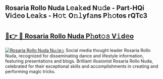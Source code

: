 ## Rosaria Rollo Nuda L𝚎a𝚔ed N𝚞𝚍e - Part-HQi Vi𝚍𝚎o L𝚎a𝚔s - H𝚘𝚝 O𝚗𝚕yf𝚊ns P𝚑𝚘tos rQTc3

# <h2><a href="http://kf7u20f.oniu.top/?m=Rosaria+Rollo+Nuda">🔗👉 🔴 Rosaria Rollo Nuda P𝚑ot𝚘𝚜 V𝚒d𝚎o</a></h2>

[![Rosaria Rollo Nuda Nu𝚍e𝚜](https://i.imgur.com/0qMVB7G.gif)](http://kf7u20f.oniu.top/?m=Rosaria+Rollo+Nuda)
Social media thought leader Rosaria Rollo Nuda, recognized for disseminating dance and lifestyle information, featuring presentations and blogs. Brilliant illusionist Rosaria Rollo Nuda, celebrated for their exceptional skills and accomplishments in creating and performing magic tricks.  
